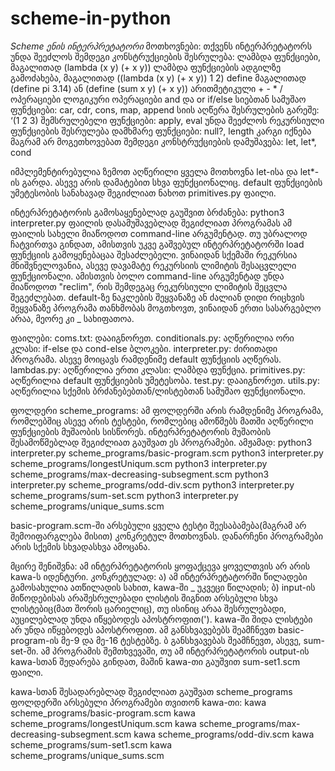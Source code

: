 # scheme-in-python

*Scheme ენის ინტერპრეტატორი*
მოთხოვნები:
    თქვენს ინტერპრეტატორს უნდა შეეძლოს შემდეგი კონსტრუქციების შესრულება:
        ლამბდა ფუნქციები, მაგალითად (lambda (x y) (+ x y))
        ლამბდა ფუნქციების ადგილზე გამოძახება, მაგალითად ((lambda (x y) (+ x y)) 1 2)
        define მაგალითად (define pi 3.14) ან (define (sum x y) (+ x y))
        არითმეტიკული + - * / ოპერაციები
        ლოგიკური ოპერაციები and და or
        if/else
        სიებთან სამუშაო ფუნქციები: car, cdr, cons, map, append
        სიის აღწერა შესრულების გარეშე: ‘(1 2 3)
        შემსრულებელი ფუნქციები: apply, eval
        უნდა შეეძლოს რეკურსიული ფუნქციების შესრულება
        დამხმარე ფუნქციები: null?, length
    კარგი იქნება მაგრამ არ მოგეთხოვებათ შემდეგი კონსტრუქციების დამუშავება:
        let, let*, cond

იმპლემენტირებულია ზემოთ აღწერილი ყველა მოთხოვნა let-ისა და let*-ის გარდა.
ასევე არის დამატებით სხვა ფუნქციონალიც. default ფუნქციების უმეტესობის სანახავად შეგიძლიათ ნახოთ primitives.py ფაილი.

ინტერპრეტატორის გამოსაყენებლად გაუშვით ბრძანება: python3 interpreter.py
ფაილის დასამუშავებლად შეგიძლიათ პროგრამას ამ ფაილის სახელი მიაწოდოთ command-line არგუმენტად. თუ უბრალოდ ჩატვირთვა გინდათ, ამისთვის უკვე გაშვებულ ინტერპრეტატორში load ფუნქციის გამოყენებაცაა შესაძლებელი.
ვინაიდან სქემაში რეკურსია მნიშვნელოვანია, ასევე დავამატე რეკურსიის ლიმიტის შესაცვლელი ფუნქციონალი. ამისთვის ბოლო command-line არგუმენტად უნდა მიაწოდოთ "reclim", რის შემდეგაც რეკურსიული ლიმიტის შეცვლა შეგეძლებათ.
default-ზე ნაკლების შეყვანაზე ან ძალიან დიდი რიცხვის შეყვანაზე პროგრამა თანხმობას მოგთხოვთ, ვინაიდან ერთი სასარგებლო არაა, მეორე კი _ სახიფათოა.

ფაილები:
coms.txt: დააიგნორეთ.
conditionals.py: აღწერილია ორი კლასი: if-else და cond-else ბლოკები.
interpreter.py: ძირითადი პროგრამა. ასევე მოიცავს რამდენიმე default ფუნქციის აღწერას.
lambdas.py: აღწერილია ერთი კლასი: ლამბდა ფუნქცია.
primitives.py: აღწერილია default ფუნქციების უმეტესობა.
test.py: დააიგნორეთ.
utils.py: აღწერილია სქემის ბრძანებებთან/ლისტებთან სამუშაო ფუნქციონალი.

ფოლდერი scheme_programs:
ამ ფოლდერში არის რამდენიმე პროგრამა, რომლებშიც ასევე არის ტესტები, რომლებიც ამოწმებს მათში აღწერილი ფუნქციების მუშაობის სისწორეს.
ინტერპრეტატორის მუშაობის შესამოწმებლად შეგიძლიათ გაუშვათ ეს პროგრამები.
ამჟამად:
python3 interpreter.py scheme_programs/basic-program.scm
python3 interpreter.py scheme_programs/longestUniqum.scm
python3 interpreter.py scheme_programs/max-decreasing-subsegment.scm
python3 interpreter.py scheme_programs/odd-div.scm
python3 interpreter.py scheme_programs/sum-set.scm
python3 interpreter.py scheme_programs/unique_sums.scm

basic-program.scm-ში არსებული ყველა ტესტი შეესაბამება(მაგრამ არ შემოიფარგლება მისით) კონკრეტულ მოთხოვნას. დანარჩენი პროგრამები არის სქემის სხვადასხვა ამოცანა.

მცირე შენიშვნა: ამ ინტერპრეტატორის ყოფაქცევა ყოველთვის არ არის kawa-ს იდენტური. კონკრეტულად:
ა) ამ ინტერპრეტატორში წილადები გამოსახულია ათწილადის სახით, kawa-ში _ უკვეცი წილადის;
ბ) input-ის მიწოდებისას არაშესრულებადი ლისტის შიგნით არსებული სხვა ლისტებიც(მათ შორის ცარიელიც), თუ ისინიც არაა შესრულებადი, აუცილებლად უნდა იწყებოდეს აპოსტროფით('). kawa-ში შიდა ლისტები არ უნდა იწყებოდეს აპოსტროფით.
ამ განსხვავებებს შეამჩნევთ basic-program-ის მე-9 და მე-16 ტესტებზე.
ბ განსხვავებას შეამჩნევთ, ასევე, sum-set-ში. ამ პროგრამის შემთხვევაში, თუ ამ ინტერპრეტატორის output-ის kawa-სთან შედარება გინდათ, მაშინ kawa-თი გაუშვით sum-set1.scm ფაილი.

kawa-სთან შესადარებლად შეგიძლიათ გაუშვათ scheme_programs ფოლდერში არსებული პროგრამები თვითონ kawa-თი:
kawa scheme_programs/basic-program.scm
kawa scheme_programs/longestUniqum.scm
kawa scheme_programs/max-decreasing-subsegment.scm
kawa scheme_programs/odd-div.scm
kawa scheme_programs/sum-set1.scm
kawa scheme_programs/unique_sums.scm
